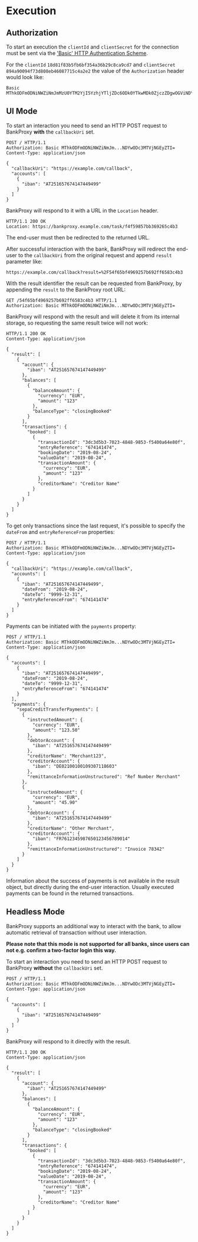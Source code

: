 # Execution

## Authorization

To start an execution the `clientId` and `clientSecret` for the connection must be sent via the ['Basic' HTTP Authentication Scheme](https://tools.ietf.org/html/rfc7617).

For the `clientId` `18d81f83b5fb6bf354a36b29c8ca9cd7` and `clientSecret` `894a90094f73d808eb46087715c4a2e2` the value of the `Authorization` header would look like:

```
Basic MThkODFmODNiNWZiNmJmMzU0YTM2YjI5YzhjYTljZDc6ODk0YTkwMDk0ZjczZDgwOGViNDYwODc3MTVjNGEyZTI=
```

## UI Mode

To start an interaction you need to send an HTTP POST request to BankProxy **with** the `callbackUri` set.

```http
POST / HTTP/1.1
Authorization: Basic MThkODFmODNiNWZiNmJm...NDYwODc3MTVjNGEyZTI=
Content-Type: application/json

{
  "callbackUri": "https://example.com/callback",
  "accounts": [
    {
      "iban": "AT251657674147449499"
    }
  ]
}
```

BankProxy will respond to it with a URL in the `Location` header.

```http
HTTP/1.1 200 OK
Location: https://bankproxy.example.com/task/f4f59857bb369265c4b3
```

The end-user must then be redirected to the returned URL.

After successful interaction with the bank, BankProxy will redirect the end-user to the `callbackUri` from the original request and append `result` parameter like:

```
https://example.com/callback?result=%2F54f65bf4969257b692ff6583c4b3
```

With the result identifier the result can be requested from BankProxy, by appending the `result` to the BankProxy root URL:

```http
GET /54f65bf4969257b692ff6583c4b3 HTTP/1.1
Authorization: Basic MThkODFmODNiNWZiNmJm...NDYwODc3MTVjNGEyZTI=
```

BankProxy will respond with the result and will delete it from its internal storage, so requesting the same result twice will not work:

```http
HTTP/1.1 200 OK
Content-Type: application/json

{
  "result": [
    {
      "account": {
        "iban": "AT251657674147449499"
      },
      "balances": [
        {
          "balanceAmount": {
            "currency": "EUR",
            "amount": "123"
          },
          "balanceType": "closingBooked"
        }
      ],
      "transactions": {
        "booked": [
          {
            "transactionId": "3dc3d5b3-7023-4848-9853-f5400a64e80f",
            "entryReference": "674141474",
            "bookingDate": "2019-08-24",
            "valueDate": "2019-08-24",
            "transactionAmount": {
              "currency": "EUR",
              "amount": "123"
            },
            "creditorName": "Creditor Name"
          }
        ]
      }
    }
  ]
}
```

To get only transactions since the last request, it's possible to specify the `dateFrom` and `entryReferenceFrom` properties:

```http
POST / HTTP/1.1
Authorization: Basic MThkODFmODNiNWZiNmJm...NDYwODc3MTVjNGEyZTI=
Content-Type: application/json

{
  "callbackUri": "https://example.com/callback",
  "accounts": [
    {
      "iban": "AT251657674147449499",
      "dateFrom": "2019-08-24",
      "dateTo": "9999-12-31",
      "entryReferenceFrom": "674141474"
    }
  ]
}
```

Payments can be initiated with the `payments` property:

```http
POST / HTTP/1.1
Authorization: Basic MThkODFmODNiNWZiNmJm...NDYwODc3MTVjNGEyZTI=
Content-Type: application/json

{
  "accounts": [
    {
      "iban": "AT251657674147449499",
      "dateFrom": "2019-08-24",
      "dateTo": "9999-12-31",
      "entryReferenceFrom": "674141474"
    }
  ],
  "payments": {
    "sepaCreditTransferPayments": [
      {
        "instructedAmount": {
          "currency": "EUR",
          "amount": "123.50"
        },
        "debtorAccount": {
          "iban": "AT251657674147449499"
        },
        "creditorName": "Merchant123",
        "creditorAccount": {
          "iban": "DE02100100109307118603"
        },
        "remittanceInformationUnstructured": "Ref Number Merchant"
      },
      {
        "instructedAmount": {
          "currency": "EUR",
          "amount": "45.90"
        },
        "debtorAccount": {
          "iban": "AT251657674147449499"
        },
        "creditorName": "Other Merchant",
        "creditorAccount": {
          "iban": "FR7612345987650123456789014"
        },
        "remittanceInformationUnstructured": "Invoice 78342"
      }
    ]
  }
}
```

Information about the success of payments is not available in the result object, but directly during the end-user interaction. Usually executed payments can be found in the returned transactions.

## Headless Mode

BankProxy supports an additional way to interact with the bank, to allow automatic retrieval of transaction without user interaction.

**Please note that this mode is not supported for all banks, since users can not e.g. confirm a two-factor login this way.**

To start an interaction you need to send an HTTP POST request to BankProxy **without** the `callbackUri` set.

```http
POST / HTTP/1.1
Authorization: Basic MThkODFmODNiNWZiNmJm...NDYwODc3MTVjNGEyZTI=
Content-Type: application/json

{
  "accounts": [
    {
      "iban": "AT251657674147449499"
    }
  ]
}
```

BankProxy will respond to it directly with the result.

```http
HTTP/1.1 200 OK
Content-Type: application/json

{
  "result": [
    {
      "account": {
        "iban": "AT251657674147449499"
      },
      "balances": [
        {
          "balanceAmount": {
            "currency": "EUR",
            "amount": "123"
          },
          "balanceType": "closingBooked"
        }
      ],
      "transactions": {
        "booked": [
          {
            "transactionId": "3dc3d5b3-7023-4848-9853-f5400a64e80f",
            "entryReference": "674141474",
            "bookingDate": "2019-08-24",
            "valueDate": "2019-08-24",
            "transactionAmount": {
              "currency": "EUR",
              "amount": "123"
            },
            "creditorName": "Creditor Name"
          }
        ]
      }
    }
  ]
}
```
